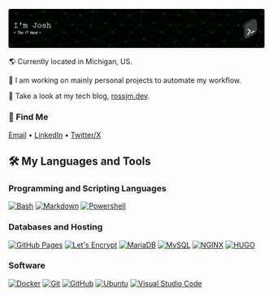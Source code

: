 ![Header](assets/images/github-header-image.png)


🌎 Currently located in Michigan, US.

🚀 I am working on mainly personal projects to automate my workflow.

🔗 Take a look at my tech blog, [rossjm.dev](https://rossjm.dev).

### 🔎 Find Me

[Email](mailto:josh@rossjm.dev) • [LinkedIn](https://www.linkedin.com/in/joshuamalcom/) • [Twitter/X](https://twitter.com/ColoredBytes)

## 🛠️ My Languages and Tools

### Programming and Scripting Languages

<p>
  <a href="#"><img alt="Bash" src="https://img.shields.io/badge/Bash-4EAA25?logo=gnu-bash&logoColor=white&style=for-the-badge"></a>
  <a href="#"><img alt="Markdown" src="https://img.shields.io/badge/Markdown-000000?logo=markdown&logoColor=white&style=for-the-badge"></a>
  <a href="#"><img alt="Powershell" src="https://img.shields.io/badge/Powershell-000000?logo=powershell&logoColor=&style=for-the-badge"></a>
</p>

### Databases and Hosting

<p>
  <a href="#"><img alt="GitHub Pages" src="https://img.shields.io/badge/GitHub%20Pages-181717?logo=github&logoColor=white&style=for-the-badge" /></a>
  <a href="#"><img alt="Let's Encrypt" src ="https://img.shields.io/badge/Let%27s%20Encrypt-003A70?logo=letsencrypt&logoColor=white&style=for-the-badge" /></a>
  <a href="#"><img alt="MariaDB" src="https://img.shields.io/badge/MariaDB-003545?logo=mariadb&logoColor=white&style=for-the-badge" /></a>
  <a href="#"><img alt="MySQL" src="https://img.shields.io/badge/MySQL-4479A1?logo=mysql&logoColor=white&style=for-the-badge" /></a>
  <a href="#"><img alt="NGINX" src ="https://img.shields.io/badge/NGINX-009639?logo=nginx&logoColor=white&style=for-the-badge" /></a>
  <a href="#"><img alt="HUGO" src ="https://img.shields.io/badge/HUGO-009639?logo=hugo&logoColor=black&style=for-the-badge" /></a>
  </p>

### Software 

<p>
  <a href="#"><img alt="Docker" src="https://img.shields.io/badge/Docker-2496ED?logo=docker&logoColor=white&style=for-the-badge" /></a>
  <a href="#"><img alt="Git" src="https://img.shields.io/badge/Git-F05032?logo=git&logoColor=white&style=for-the-badge" /></a>
  <a href="#"><img alt="GitHub" src="https://img.shields.io/badge/GitHub-181717?logo=github&logoColor=white&style=for-the-badge" /></a>
  <a href="#"><img alt="Ubuntu" src="https://img.shields.io/badge/Ubuntu-E95420?logo=ubuntu&logoColor=white&style=for-the-badge" /></a>
  <a href="#"><img alt="Visual Studio Code" src="https://img.shields.io/badge/Visual%20Studio%20Code-007ACC?logo=visual-studio-code&logoColor=white&style=for-the-badge" /></a>
</p>

